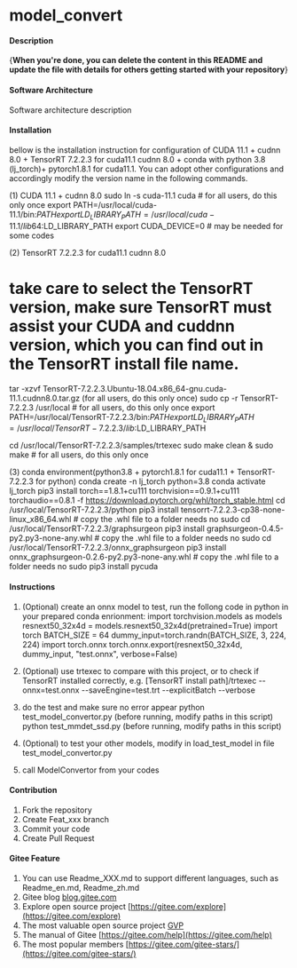 # model_convert

#### Description
{**When you're done, you can delete the content in this README and update the file with details for others getting started with your repository**}

#### Software Architecture
Software architecture description

#### Installation

bellow is the installation instruction for configuration of CUDA 11.1 + cudnn 8.0 + TensorRT 7.2.2.3 for cuda11.1 cudnn 8.0  + conda with python 3.8  (lj_torch)+ pytorch1.8.1 for cuda11.1.
You can adopt other configurations and accordingly modify the version name in the following commands.

(1) CUDA 11.1 + cudnn 8.0
sudo ln -s cuda-11.1 cuda  # for all users, do this only once
export PATH=/usr/local/cuda-11.1/bin:$PATH
export LD_LIBRARY_PATH=/usr/local/cuda-11.1/lib64:$LD_LIBRARY_PATH
export CUDA_DEVICE=0      # may be needed for some codes

(2) TensorRT 7.2.2.3 for cuda11.1 cudnn 8.0 
# take care to select the TensorRT version, make sure TensorRT must assist your CUDA and cuddnn version, which you can find out in the TensorRT install file name.
tar -xzvf TensorRT-7.2.2.3.Ubuntu-18.04.x86_64-gnu.cuda-11.1.cudnn8.0.tar.gz  (for all users, do this only once)
sudo cp -r TensorRT-7.2.2.3 /usr/local # for all users, do this only once
export PATH=/usr/local/TensorRT-7.2.2.3/bin:$PATH
export LD_LIBRARY_PATH=/usr/local/TensorRT-7.2.2.3/lib:$LD_LIBRARY_PATH

cd /usr/local/TensorRT-7.2.2.3/samples/trtexec
sudo make clean & sudo make   # for all users, do this only once

(3) conda environment(python3.8 + pytorch1.8.1 for cuda11.1 + TensorRT-7.2.2.3 for python)
conda create -n lj_torch python=3.8
conda activate lj_torch
pip3 install torch==1.8.1+cu111 torchvision==0.9.1+cu111 torchaudio==0.8.1 -f https://download.pytorch.org/whl/torch_stable.html
cd /usr/local/TensorRT-7.2.2.3/python
pip3 install tensorrt-7.2.2.3-cp38-none-linux_x86_64.whl  # copy the .whl file to a folder needs no sudo
cd /usr/local/TensorRT-7.2.2.3/graphsurgeon
pip3 install graphsurgeon-0.4.5-py2.py3-none-any.whl # copy the .whl file to a folder needs no sudo
cd /usr/local/TensorRT-7.2.2.3/onnx_graphsurgeon
pip3 install onnx_graphsurgeon-0.2.6-py2.py3-none-any.whl # copy the .whl file to a folder needs no sudo
pip3 install pycuda

#### Instructions
1. (Optional) create an onnx model to test, run the follong code in python in your prepared conda enrionment:
    import torchvision.models as models
    resnext50_32x4d = models.resnext50_32x4d(pretrained=True)
    import torch
    BATCH_SIZE = 64
    dummy_input=torch.randn(BATCH_SIZE, 3, 224, 224)
    import torch.onnx
    torch.onnx.export(resnext50_32x4d, dummy_input, "test.onnx", verbose=False)

2. (Optional) use trtexec to compare with this project, or to check if TensorRT installed correctly, e.g.
[TensorRT install path]/trtexec --onnx=test.onnx --saveEngine=test.trt --explicitBatch --verbose

3. do the test and make sure no error appear
python test_model_convertor.py  (before running, modify paths in this script)
python test_mmdet_ssd.py (before running, modify paths in this script)

4. (Optional) to test your other models, modify in load_test_model in file test_model_convertor.py

5. call ModelConvertor from your codes

#### Contribution

1.  Fork the repository
2.  Create Feat_xxx branch
3.  Commit your code
4.  Create Pull Request


#### Gitee Feature

1.  You can use Readme\_XXX.md to support different languages, such as Readme\_en.md, Readme\_zh.md
2.  Gitee blog [blog.gitee.com](https://blog.gitee.com)
3.  Explore open source project [https://gitee.com/explore](https://gitee.com/explore)
4.  The most valuable open source project [GVP](https://gitee.com/gvp)
5.  The manual of Gitee [https://gitee.com/help](https://gitee.com/help)
6.  The most popular members  [https://gitee.com/gitee-stars/](https://gitee.com/gitee-stars/)
